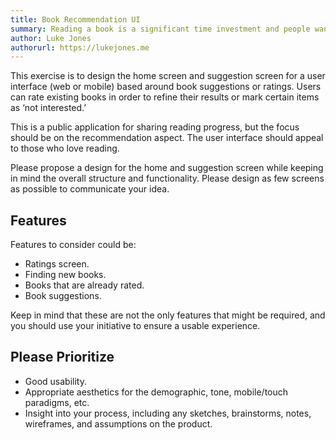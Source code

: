 ```yaml
---
title: Book Recommendation UI
summary: Reading a book is a significant time investment and people want to know that the book they're about to read is worth their time. Suggest a user interface for book recommendations and ratings.
author: Luke Jones
authorurl: https://lukejones.me
---
```


This exercise is to design the home screen and suggestion screen for a user interface (web or mobile) based around book suggestions or ratings. Users can rate existing books in order to refine their results or mark certain items as ‘not interested.’

This is a public application for sharing reading progress, but the focus should be on the recommendation aspect. The user interface should appeal to those who love reading.

Please propose a design for the home and suggestion screen while keeping in mind the overall structure and functionality. Please design as few screens as possible to communicate your idea.

## Features

Features to consider could be:

* Ratings screen.
* Finding new books.
* Books that are already rated.
* Book suggestions.

Keep in mind that these are not the only features that might be required, and you should use your initiative to ensure a usable experience.

## Please Prioritize

* Good usability.
* Appropriate aesthetics for the demographic, tone, mobile/touch paradigms, etc.
* Insight into your process, including any sketches, brainstorms, notes, wireframes, and assumptions on the product.
